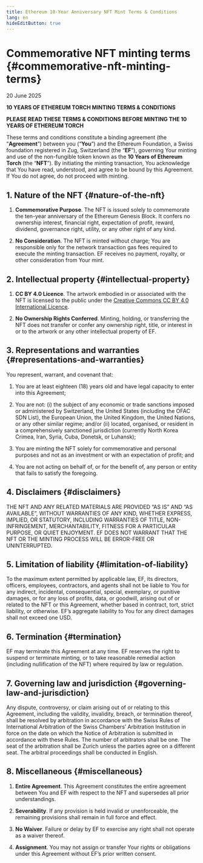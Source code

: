 ```yaml
---
title: Ethereum 10-Year Anniversary NFT Mint Terms & Conditions
lang: en
hideEditButton: true
---
```


# Commemorative NFT minting terms {#commemorative-nft-minting-terms}

20 June 2025

**10 YEARS OF ETHEREUM TORCH MINTING TERMS & CONDITIONS**

**PLEASE READ THESE TERMS & CONDITIONS BEFORE MINTING THE 10 YEARS OF ETHEREUM TORCH**

These terms and conditions constitute a binding agreement (the “**Agreement**”) between you (“**You**”) and the Ethereum Foundation, a Swiss foundation registered in Zug, Switzerland (the “**EF**”), governing Your minting and use of the non-fungible token known as the **10 Years of Ethereum Torch** (the “**NFT**”). By initiating the minting transaction, You acknowledge that You have read, understood, and agree to be bound by this Agreement. If You do not agree, do not proceed with minting.

## 1. Nature of the NFT {#nature-of-the-nft}

1. **Commemorative Purpose**. The NFT is issued solely to commemorate the ten-year anniversary of the Ethereum Genesis Block. It confers no ownership interest, financial right, expectation of profit, reward, dividend, governance right, utility, or any other right of any kind.  
     
2. **No Consideration**. The NFT is minted without charge; You are responsible only for the network transaction gas fees required to execute the minting transaction. EF receives no payment, royalty, or other consideration from Your mint.

## 2. Intellectual property {#intellectual-property}

1. **CC BY 4.0 Licence**. The artwork embodied in or associated with the NFT is licensed to the public under the [Creative Commons CC BY 4.0 International Licence](https://creativecommons.org/licenses/by/4.0/).  
     
2. **No Ownership Rights Conferred**. Minting, holding, or transferring the NFT does not transfer or confer any ownership right, title, or interest in or to the artwork or any other intellectual property of EF.

## 3. Representations and warranties {#representations-and-warranties}

You represent, warrant, and covenant that:

1) You are at least eighteen (18) years old and have legal capacity to enter into this Agreement;  
     
2) You are not: (i) the subject of any economic or trade sanctions imposed or administered by Switzerland, the United States (including the OFAC SDN List), the European Union, the United Kingdom, the United Nations, or any other similar regime; and/or (ii) located, organised, or resident in a comprehensively sanctioned jurisdiction (currently North Korea Crimea, Iran, Syria, Cuba, Donetsk, or Luhansk);  
     
3) You are minting the NFT solely for commemorative and personal purposes and not as an investment or with an expectation of profit; and  
     
4) You are not acting on behalf of, or for the benefit of, any person or entity that fails to satisfy the foregoing.

## 4. Disclaimers {#disclaimers}

THE NFT AND ANY RELATED MATERIALS ARE PROVIDED “AS IS” AND “AS AVAILABLE”, WITHOUT WARRANTIES OF ANY KIND, WHETHER EXPRESS, IMPLIED, OR STATUTORY, INCLUDING WARRANTIES OF TITLE, NON-INFRINGEMENT, MERCHANTABILITY, FITNESS FOR A PARTICULAR PURPOSE, OR QUIET ENJOYMENT. EF DOES NOT WARRANT THAT THE NFT OR THE MINTING PROCESS WILL BE ERROR-FREE OR UNINTERRUPTED.

## 5. Limitation of liability {#limitation-of-liability}

To the maximum extent permitted by applicable law, EF, its directors, officers, employees, contractors, and agents shall not be liable to You for any indirect, incidental, consequential, special, exemplary, or punitive damages, or for any loss of profits, data, or goodwill, arising out of or related to the NFT or this Agreement, whether based in contract, tort, strict liability, or otherwise. EF’s aggregate liability to You for any direct damages shall not exceed one USD.

## 6. Termination {#termination}

EF may terminate this Agreement at any time. EF reserves the right to suspend or terminate minting, or to take reasonable remedial action (including nullification of the NFT) where required by law or regulation.

## 7. Governing law and jurisdiction {#governing-law-and-jurisdiction}

Any dispute, controversy, or claim arising out of or relating to this Agreement, including the validity, invalidity, breach, or termination thereof, shall be resolved by arbitration in accordance with the Swiss Rules of International Arbitration of the Swiss Chambers’ Arbitration Institution in force on the date on which the Notice of Arbitration is submitted in accordance with these Rules. The number of arbitrators shall be one. The seat of the arbitration shall be Zurich unless the parties agree on a different seat. The arbitral proceedings shall be conducted in English.

## 8. Miscellaneous {#miscellaneous}

1. **Entire Agreement**. This Agreement constitutes the entire agreement between You and EF with respect to the NFT and supersedes all prior understandings.  
     
2. **Severability**. If any provision is held invalid or unenforceable, the remaining provisions shall remain in full force and effect.  
     
3. **No Waiver**. Failure or delay by EF to exercise any right shall not operate as a waiver thereof.  
     
4. **Assignment**. You may not assign or transfer Your rights or obligations under this Agreement without EF’s prior written consent.
